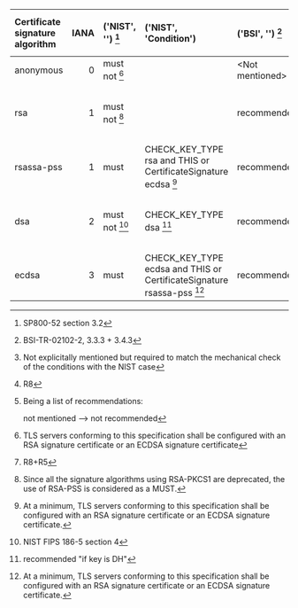  | Certificate signature algorithm | IANA | ('NIST', '')    [^1] | ('NIST', 'Condition')                                                  | ('BSI', '')     [^2] | ('BSI', 'Condition')                   [^5]                     | ('ANSSI', '')   [^3] | ('ACN', 'Recommended') | ('ACN', 'Compatibility') | ('ACN', 'Condition [2]')                | ('ENISA', '')   | ('ENISA','Condition')                                        | ('MOZILLA (+AgID)', 'Modern') [^4] | ('MOZILLA (+AgID)', 'Intermediate') | ('MOZILLA (+AgID)', 'Old') |
 | :------------------------------ | ---: | :------------------- | :--------------------------------------------------------------------- | :------------------- | :-------------------------------------------------------------- | :------------------- | :--------------------- | :----------------------- | :-------------------------------------- | :-------------- | :----------------------------------------------------------- | :--------------------------------- | :---------------------------------- | :------------------------- |
 | anonymous                       |    0 | must not [^6]        |                                                                        | \<Not mentioned\>    |                                                                 | must not        [^7] | \<Not mentioned\>      | \<Not mentioned\>        |                                         | <Not mentioned> |                                                              | \<Not mentioned\>                  | \<Not mentioned\>                   | \<Not mentioned\>          |
 | rsa                             |    1 | must not [^12]       |                                                                        | recommended          | THIS or CertificateSignature dsa;ecdsa;rsassa-pss AND YEAR 2025 | not recommended      | optional               | optional                 |                                         | not recommended |                                                              | \<Not mentioned\>                  | \<Not mentioned\>                   | \<Not mentioned\>          |
 | rsassa-pss                      |    1 | must                 | CHECK_KEY_TYPE rsa and THIS or CertificateSignature ecdsa [^9]         | recommended          | THIS or CertificateSignature dsa;ecdsa;rsa                      | optional             | optional               | recommended              | THIS or CertificateSignature ecdsa      | recommended     | THIS or CertificateSignature dsa;ecdsa                       | \<Not mentioned\>                  | \<Not mentioned\>                   | \<Not mentioned\>          |
 | dsa                             |    2 | must not [^13]       | CHECK_KEY_TYPE dsa                                        [^10]        | recommended          | THIS or CertificateSignature rsa;ecdsa;rsassa-pss AND YEAR 2029 | \<Not mentioned\>    | \<Not mentioned\>      | \<Not mentioned\>        |                                         | recommended     | THIS or CertificateSignature ecdsa;rsassa-pss  AND YEAR 2029 | \<Not mentioned\>                  | \<Not mentioned\>                   | \<Not mentioned\>          |
 | ecdsa                           |    3 | must                 | CHECK_KEY_TYPE ecdsa and THIS or CertificateSignature rsassa-pss [^11] | recommended          | THIS or CertificateSignature rsa;dsa;rsassa-pss                 | recommended          | recommended            | recommended              | THIS or CertificateSignature rsassa-pss | recommended     | THIS or CertificateSignature dsa;rsassa-pss                  | \<Not mentioned\>                  | \<Not mentioned\>                   | \<Not mentioned\>          |

[^1]: SP800-52 section 3.2
[^2]: BSI-TR-02102-2, 3.3.3 + 3.4.3
[^3]: R8
[^4]: Being a list of recommendations:
    
    not mentioned --> not recommended
[^5]: Not explicitally mentioned but required to match the mechanical check of the conditions with the NIST case
[^6]: TLS servers conforming to this specification shall be configured with an RSA signature certificate or an ECDSA signature certificate
[^7]: R8+R5
[^9]: At a minimum, TLS servers conforming to this specification shall be configured with an RSA signature certificate or an ECDSA signature certificate.
[^10]: recommended  "if key is DH"
[^11]: At a minimum, TLS servers conforming to this specification shall be configured with an RSA signature certificate or an ECDSA signature certificate.
[^12]: Since all the signature algorithms using RSA-PKCS1 are deprecated, the use of RSA-PSS is considered as a MUST.
[^13]: NIST FIPS 186-5 section 4
